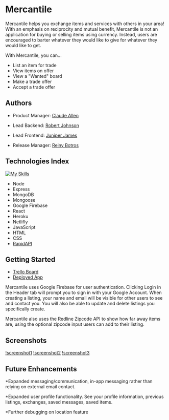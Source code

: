 # Mercantile

Mercantile helps you exchange items and services with others in your area! With an emphasis on reciprocity and mutual benefit, Mercantile is not an application for buying or selling items using currency. Instead, users are encouraged to barter whatever they would like to give for whatever they would like to get.

With Mercantile, you can...

* List an item for trade
* View items on offer
* View a "Wanted" board
* Make a trade offer
* Accept a trade offer

## Authors
* Product Manager: [Claude Allen](https://github.com/7gsclaude)

* Lead Backend: [Robert Johnson](https://github.com/robjawn)

* Lead Frontend: [Juniper James](https://github.com/sailor-june)

* Release Manager: [Reiny Botros](https://github.com/reinybo)

## Technologies Index
[![My Skills](https://skillicons.dev/icons?i=nodejs,express,mongodb,react,firebase,heroku,netlify,js,html,css,rapidapi)](https://skillicons.dev)
* Node
* Express
* MongoDB
* Mongoose
* Google Firebase
* React
* Heroku
* Netlifly
* JavaScript
* HTML
* CSS 
* [RapidAPI](https://rapidapi.com/redline/api/redline-zipcode)

## Getting Started
* [Trello Board](https://trello.com/b/ABZdINhH/project-3-brtrr)
* [Deployed App](https://63cd8025070e4e6b1dedd108--sparkly-begonia-673b71.netlify.app/)

Mercantile uses Google Firebase for user authentication. Clicking Login in the Header tab will prompt you to sign in with your Google Account. When creating a listing, your name and email will be visible for other users to see and contact you. You will also be able to update and delete listings you specifically create. 

Mercantile also uses the Redline Zipcode API to show how far away items are, using the optional zipcode input users can add to their listing. 

## Screenshots
[!screenshot1](https://i.imgur.com/jBBQ1lb.jpg)
[!screenshot2](https://i.imgur.com/qUl29P2.jpg)
[!screenshot3](https://i.imgur.com/1M0Jwva.jpg)

## Future Enhancements
*Expanded messaging/communication, in-app messaging rather than relying on external email contact. 

*Expanded user profile functionality. See your profile information, previous listings, exchanges, saved messages, saved items. 

*Further debugging on location feature

